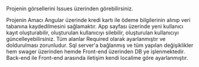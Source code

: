 Projenin görsellerini Issues üzerinden görebilirsiniz.

Projenin Amacı Angular üzerinde kredi kartı ile ödeme bilgilerinin alınıp veri tabanına kaydedilmesini sağlamaktır. App sayfası üzerinde yeni kullanıcı kayıt oluşturabilir, oluşturulan kullanıcıyı silebilir, oluşturulan kullanıcıyı güncelleyebilirsiniz. Tüm alanlar Required olarak ayarlanmıştır ve doldurulması zorunludur. Sql server'a bağlanmış ve tüm yapılan değişiklikler hem swager üzerinden hemde Front-end üzerinden DB ye işlenmektedir. Back-end ile Front-end arasında iletişim kendi localime göre ayarlanmıştır.
